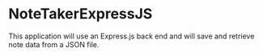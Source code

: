 # NoteTakerExpressJS
This application will use an Express.js back end and will save and retrieve note data from a JSON file.
